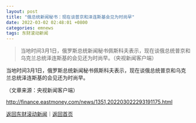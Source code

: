 ```yaml
---
layout: post
title: "俄总统新闻秘书：现在谈普京和泽连斯基会见为时尚早"
date: 2022-03-02 02:48:01 +0800
categories: emnews
tags: 东财滚动新闻
---
```

> 当地时间3月1日，俄罗斯总统新闻秘书佩斯科夫表示，现在谈俄总统普京和乌克兰总统泽连斯基的会见还为时尚早。（央视新闻客户端）

<p>当地时间3月1日，俄罗斯总统新闻秘书佩斯科夫表示，现在谈俄总统普京和乌克兰总统泽连斯基的会见还为时尚早。</p><p class="em_media">（文章来源：央视新闻客户端）</p>

<http://finance.eastmoney.com/news/1351,202203022293191175.html>

[返回东财滚动新闻](//finews.withounder.com/emnews/)｜[返回首页](//finews.withounder.com/)